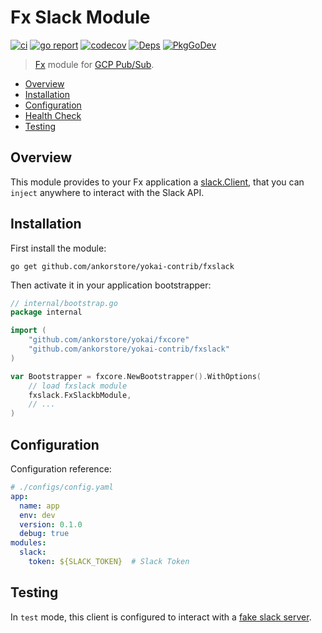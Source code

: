 # Fx Slack Module

[![ci](https://github.com/ankorstore/yokai-contrib/actions/workflows/fxgcppubsub-ci.yml/badge.svg)](https://github.com/ankorstore/yokai-contrib/actions/workflows/fxgcppubsub-ci.yml)
[![go report](https://goreportcard.com/badge/github.com/ankorstore/yokai-contrib/fxgcppubsub)](https://goreportcard.com/report/github.com/ankorstore/yokai-contrib/fxgcppubsub)
[![codecov](https://codecov.io/gh/ankorstore/yokai-contrib/graph/badge.svg?token=ghUBlFsjhR&flag=fxgcppubsub)](https://app.codecov.io/gh/ankorstore/yokai-contrib/tree/main/fxgcppubsub)
[![Deps](https://img.shields.io/badge/osi-deps-blue)](https://deps.dev/go/github.com%2Fankorstore%2Fyokai-contrib%2Ffxgcppubsub)
[![PkgGoDev](https://pkg.go.dev/badge/github.com/ankorstore/yokai-contrib/fxgcppubsub)](https://pkg.go.dev/github.com/ankorstore/yokai-contrib/fxgcppubsub)

> [Fx](https://uber-go.github.io/fx/) module for [GCP Pub/Sub](https://cloud.google.com/pubsub).

<!-- TOC -->
* [Overview](#overview)
* [Installation](#installation)
* [Configuration](#configuration)
* [Health Check](#health-check)
* [Testing](#testing)
<!-- TOC -->

## Overview

This module provides to your Fx application a [slack.Client](https://pkg.go.dev/github.com/slack-go/slack#Client),
that you can `inject` anywhere to interact with the Slack API.

## Installation

First install the module:

```shell
go get github.com/ankorstore/yokai-contrib/fxslack
```

Then activate it in your application bootstrapper:

```go
// internal/bootstrap.go
package internal

import (
	"github.com/ankorstore/yokai/fxcore"
	"github.com/ankorstore/yokai-contrib/fxslack"
)

var Bootstrapper = fxcore.NewBootstrapper().WithOptions(
	// load fxslack module
	fxslack.FxSlackbModule,
	// ...
)
```

## Configuration

Configuration reference:

```yaml
# ./configs/config.yaml
app:
  name: app
  env: dev
  version: 0.1.0
  debug: true
modules:
  slack:
    token: ${SLACK_TOKEN}  # Slack Token
```

## Testing

In `test` mode, this client is configured to interact with a [fake slack server](https://github.com/slack-go/slack/tree/master/slacktest).
